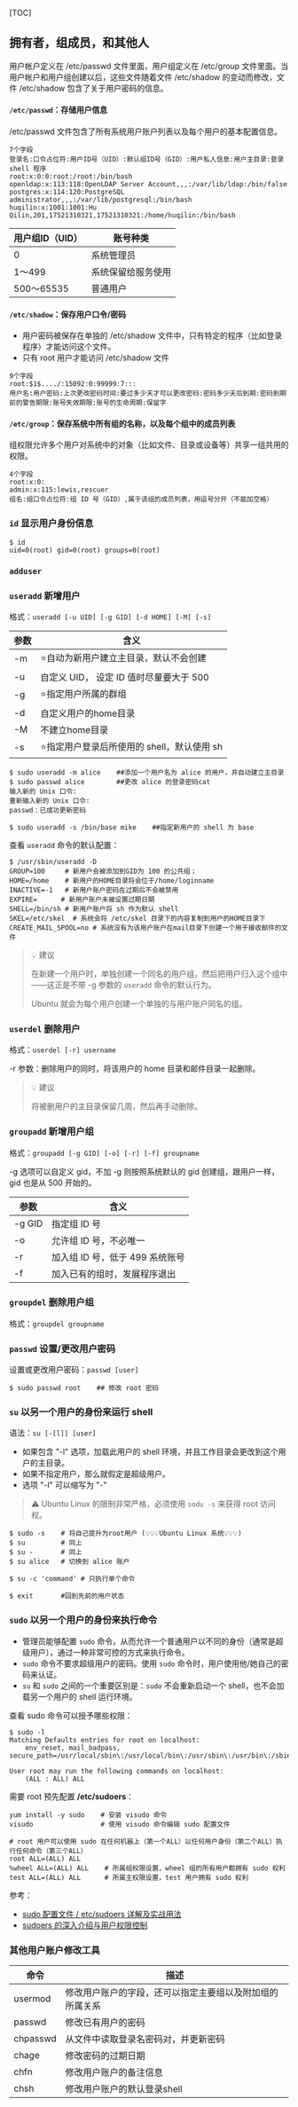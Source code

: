 
[TOC]

## 拥有者，组成员，和其他人

用户帐户定义在 /etc/passwd 文件里面，用户组定义在 /etc/group 文件里面。当用户帐户和用户组创建以后，这些文件随着文件 /etc/shadow 的变动而修改，文件 /etc/shadow 包含了关于用户密码的信息。 

#### `/etc/passwd`：存储用户信息

/etc/passwd 文件包含了所有系统用户账户列表以及每个用户的基本配置信息。

```
7个字段
登录名:口令占位符:用户ID号（UID）:默认组ID号（GID）:用户私人信息:用户主目录:登录 shell 程序
root:x:0:0:root:/root:/bin/bash
openldap:x:113:118:OpenLDAP Server Account,,,:/var/lib/ldap:/bin/false
postgres:x:114:120:PostgreSQL administrator,,,:/var/lib/postgresql:/bin/bash
huqilin:x:1001:1001:Hu Qilin,201,17521310321,17521310321:/home/huqilin:/bin/bash
```

| 用户组ID（UID） | 账号种类           |
| --------------- | ------------------ |
| 0               | 系统管理员         |
| 1～499          | 系统保留给服务使用 |
| 500～65535      | 普通用户           |



####  `/etc/shadow`：保存用户口令/密码

* 用户密码被保存在单独的 /etc/shadow 文件中，只有特定的程序（比如登录程序）才能访问这个文件。
* 只有 root 用户才能访问 /etc/shadow 文件

```
9个字段
root:$1$..../:15092:0:99999:7:::
用户名:用户密码:上次更改密码时间:要过多少天才可以更改密码:密码多少天后到期:密码到期前的警告期限:账号失效期限:账号的生命周期:保留字
```



#### `/etc/group`：保存系统中所有组的名称，以及每个组中的成员列表

组权限允许多个用户对系统中的对象（比如文件、目录或设备等）共享一组共用的权限。

```
4个字段
root:x:0:
admin:x:115:lewis,rescuer
组名:组口令占位符:组 ID 号（GID）,属于该组的成员列表，用逗号分开（不能加空格）
```


### `id` 显示用户身份信息
```shell
$ id
uid=0(root) gid=0(root) groups=0(root)
```

### `adduser` 


### `useradd` 新增用户

格式：`useradd [-u UID] [-g GID] [-d HOME] [-M] [-s]`

| 参数 | 含义                                    |
| ---- | ------------------------------------------ |
| -m   | ⭐️自动为新用户建立主目录，默认不会创建          |
| -u   | 自定义 UID， 设定 ID 值时尽量要大于 500       |
| -g   | ⭐️指定用户所属的群组                       |
| -d   | 自定义用户的home目录                       |
| -M   | 不建立home目录                           |
| -s   | ⭐️指定用户登录后所使用的 shell，默认使用 sh |

```shell
$ sudo useradd -m alice    ##添加一个用户名为 alice 的用户，并自动建立主目录
$ sudo passwd alice        ##更改 alice 的登录密码cat
输入新的 Unix 口令:
重新输入新的 Unix 口令:
passwd：已成功更新密码

$ sudo useradd -s /bin/base mike    ##指定新用户的 shell 为 base
```

查看 `useradd` 命令的默认配置：
```shell
$ /usr/sbin/useradd -D
GROUP=100     # 新用户会被添加到GID为 100 的公共组；
HOME=/home    # 新用户的HOME目录将会位于/home/loginname
INACTIVE=-1   # 新用户账户密码在过期后不会被禁用
EXPIRE=      # 新用户账户未被设置过期日期
SHELL=/bin/sh # 新用户账户将 sh 作为默认 shell
SKEL=/etc/skel  # 系统会将 /etc/skel 目录下的内容复制到用户的HOME目录下
CREATE_MAIL_SPOOL=no # 系统没有为该用户账户在mail目录下创建一个用于接收邮件的文件
```

> 💡 建议
>
> 在新建一个用户时，单独创建一个同名的用户组，然后把用户归入这个组中——这正是不带 -g 参数的 `useradd` 命令的默认行为。
> 
> Ubuntu 就会为每个用户创建一个单独的与用户账户同名的组。

### `userdel` 删除用户

格式：`userdel [-r] username`

-r 参数：删除用户的同时，将该用户的 home 目录和邮件目录一起删除。

> 💡 建议
>
> 将被删用户的主目录保留几周，然后再手动删除。

### `groupadd` 新增用户组

格式：`groupadd [-g GID] [-o] [-r] [-f] groupname`

-g 选项可以自定义 gid，不加 -g 则按照系统默认的 gid 创建组，跟用户一样，gid 也是从 500 开始的。

| 参数   | 含义                            |
| ------ | ------------------------------- |
| -g GID | 指定组 ID 号                    |
| -o     | 允许组 ID 号，不必唯一          |
| -r     | 加入组 ID 号，低于 499 系统账号 |
| -f     | 加入已有的组时，发展程序退出    |

### `groupdel` 删除用户组
格式：`groupdel groupname`

### `passwd` 设置/更改用户密码
设置或更改用户密码：`passwd [user]`

```shell
$ sudo passwd root    ## 修改 root 密码
```

### `su`  以另一个用户的身份来运行 shell
语法：`su [-[l]] [user]`
* 如果包含 "-l" 选项，加载此用户的 shell 环境，并且工作目录会更改到这个用户的主目录。
* 如果不指定用户，那么就假定是超级用户。
* 选项 "-l" 可以缩写为 "-"

> ⚠️ Ubuntu Linux 的限制非常严格，必须使用 `sodu -s` 来获得 root 访问权。


```shell
$ sudo -s    # 将自己提升为root用户 (💡💡💡Ubuntu Linux 系统💡💡💡)
$ su         # 同上
$ su -       # 同上
$ su alice   # 切换到 alice 账户

$ su -c 'command' # 只执行单个命令

$ exit       #回到先前的用户状态
```


### `sudo` 以另一个用户的身份来执行命令
* 管理员能够配置 `sudo` 命令，从而允许一个普通用户以不同的身份（通常是超级用户），通过一种非常可控的方式来执行命令。
* `sudo` 命令不要求超级用户的密码。使用 `sudo` 命令时，用户使用他/她自己的密码来认证。
* `su` 和 `sudo` 之间的一个重要区别是：`sudo` 不会重新启动一个 shell，也不会加载另一个用户的 shell 运行环境。

查看 sudo 命令可以授予哪些权限：
```
$ sudo -l
Matching Defaults entries for root on localhost:
    env_reset, mail_badpass, secure_path=/usr/local/sbin\:/usr/local/bin\:/usr/sbin\:/usr/bin\:/sbin\:/bin\:/snap/bin

User root may run the following commands on localhost:
    (ALL : ALL) ALL
```
需要 root 预先配置 **/etc/sudoers**：

```shell
yum install -y sudo    # 安装 visudo 命令
visudo                 # 使用 visudo 命令编辑 sudo 配置文件

# root 用户可以使用 sudo 在任何机器上（第一个ALL）以任何用户身份（第二个ALL）执行任何命令（第三个ALL）
root ALL=(ALL) ALL
%wheel ALL=(ALL) ALL    # 所属组权限设置，wheel 组的所有用户都拥有 sudo 权利
test ALL=(ALL) ALL      # 所属主权限设置，test 用户拥有 sudo 权利
```

参考：
* [sudo 配置文件 / etc/sudoers 详解及实战用法](https://blog.csdn.net/field_yang/article/details/51547804)
* [sudoers 的深入介绍与用户权限控制](https://segmentfault.com/a/1190000007394449)


### 其他用户账户修改工具

| 命令 | 描述 |
| --- | --- |
|usermod | 修改用户账户的字段，还可以指定主要组以及附加组的所属关系 |
|passwd | 修改已有用户的密码 |
|chpasswd | 从文件中读取登录名密码对，并更新密码 |
|chage | 修改密码的过期日期 |
|chfn | 修改用户账户的备注信息 |
|chsh | 修改用户账户的默认登录shell |